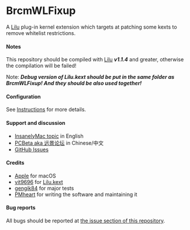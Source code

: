 BrcmWLFixup
============

A [Lilu](https://github.com/vit9696/Lilu) plug-in kernel extension which targets at patching some kexts to remove whitelist restrictions.

#### Notes
This repository should be compiled with [Lilu](https://github.com/vit9696/Lilu) ***v1.1.4*** and greater, otherwise the compilation will be failed!

Note: ***Debug version of Lilu.kext should be put in the same folder as BrcmWLFixup! And they should be also used together!***

#### Configuration
See [Instructions](https://github.com/PMheart/BrcmWLFixup/blob/master/Instructions.md) for more details.

#### Support and discussion
- [InsanelyMac topic](http://www.insanelymac.com/forum/topic/324353-brcmwlfixup-wi-fi-whitelist-removal) in English
- [PCBeta aka 远景论坛](http://bbs.pcbeta.com/viewthread-1745045-1-1.html) in Chinese/中文
- [GitHub Issues](https://github.com/PMheart/BrcmWLFixup/issues)

#### Credits
- [Apple](https://www.apple.com) for macOS  
- [vit9696](https://github.com/vit9696) for [Lilu.kext](https://github.com/vit9696/Lilu)
- [gengik84](http://www.insanelymac.com/forum/user/1494412-gengik84/) for major tests
- [PMheart](https://github.com/PMheart) for writing the software and maintaining it

#### Bug reports
All bugs should be reported at [the issue section of this repository](https://github.com/PMheart/BrcmWLFixup/issues).
